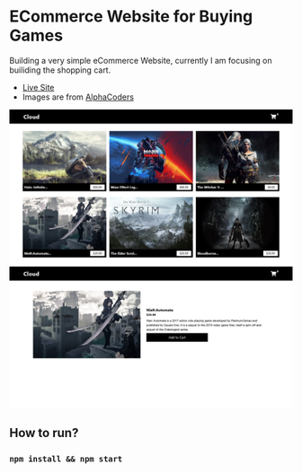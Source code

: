 # ECommerce Website for Buying Games

Building a very simple eCommerce Website, currently I am focusing on builiding the shopping cart.

* [Live Site](https://ecommerce-games-five.vercel.app/)
* Images are from [AlphaCoders](https://wall.alphacoders.com/)

![alt text](./screenshot1.png)
![alt text](./screenshot2.png)


## How to run?
### `npm install && npm start`

